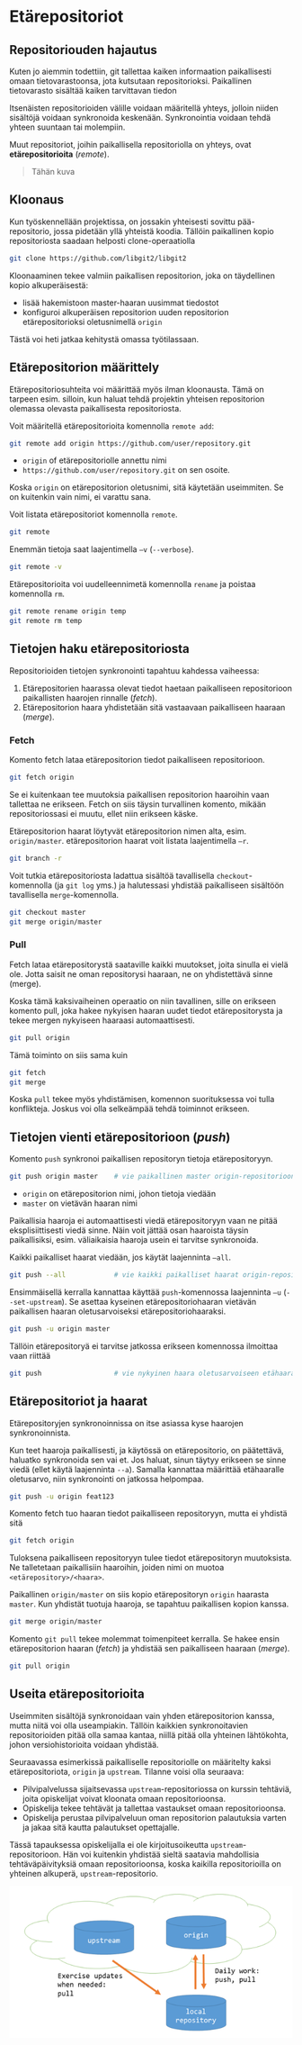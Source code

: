 # Etärepositoriot

## Repositoriouden hajautus

Kuten jo aiemmin todettiin, git tallettaa kaiken informaation paikallisesti omaan tietovarastoonsa, jota kutsutaan repositorioksi. Paikallinen tietovarasto sisältää kaiken tarvittavan tiedon

Itsenäisten repositorioiden välille voidaan määritellä yhteys, jolloin niiden sisältöjä voidaan synkronoida keskenään. Synkronointia voidaan tehdä yhteen suuntaan tai molempiin.

Muut repositoriot, joihin paikallisella repositoriolla on yhteys, ovat __etärepositorioita__ (_remote_).

> Tähän kuva

## Kloonaus

Kun työskennellään projektissa, on jossakin yhteisesti sovittu pää-repositorio, jossa pidetään yllä yhteistä koodia.
Tällöin paikallinen kopio repositoriosta saadaan helposti clone-operaatiolla

```bash
git clone https://github.com/libgit2/libgit2
```
Kloonaaminen tekee valmiin paikallisen repositorion, joka on täydellinen kopio alkuperäisestä:
- lisää hakemistoon master-haaran uusimmat tiedostot
- konfiguroi alkuperäisen repositorion uuden repositorion etärepositorioksi oletusnimellä `origin`

Tästä voi heti jatkaa kehitystä omassa työtilassaan.

## Etärepositorion määrittely

Etärepositoriosuhteita voi määrittää myös ilman kloonausta. Tämä on tarpeen esim. silloin, kun haluat tehdä projektin yhteisen repositorion olemassa olevasta paikallisesta repositoriosta.

Voit määritellä etärepositorioita komennolla `remote add`:

```bash
git remote add origin https://github.com/user/repository.git
```
- `origin` of etärepositoriolle annettu nimi
- `https://github.com/user/repository.git` on sen osoite.

Koska `origin` on etärepositorion oletusnimi, sitä käytetään useimmiten. Se on kuitenkin vain nimi, ei varattu sana. 

Voit listata etärepositoriot komennolla `remote`. 

```bash
git remote
```
Enemmän tietoja saat laajentimella `–v` (`--verbose`).
```bash
git remote -v
```
Etärepositorioita voi uudelleennimetä komennolla `rename` ja poistaa komennolla `rm`.
```bash
git remote rename origin temp
git remote rm temp
```

## Tietojen haku etärepositoriosta

Repositorioiden tietojen synkronointi tapahtuu kahdessa vaiheessa:
1. Etärepositorien haarassa olevat tiedot haetaan paikalliseen repositorioon paikallisten haarojen rinnalle (_fetch_).
2. Etärepositorion haara yhdistetään sitä vastaavaan paikalliseen haaraan (_merge_).

### Fetch

Komento fetch lataa etärepositorion tiedot paikalliseen repositorioon. 

```bash
git fetch origin
```
Se ei kuitenkaan tee muutoksia paikallisen repositorion haaroihin vaan tallettaa ne erikseen. Fetch on siis täysin turvallinen komento, mikään repositoriossasi ei muutu, ellet niin erikseen käske.

Etärepositorion haarat löytyvät etärepositorion nimen alta, esim. `origin/master`. etärepositorion haarat voit listata laajentimella `–r`.

```bash
git branch -r
```

Voit tutkia etärepositoriosta ladattua sisältöä tavallisella `checkout`-komennolla (ja `git log` yms.) ja halutessasi yhdistää paikalliseen sisältöön tavallisella `merge`-komennolla.

```bash
git checkout master
git merge origin/master
```

### Pull

Fetch lataa etärepositorystä saataville kaikki muutokset, joita sinulla ei vielä ole. Jotta saisit ne oman repositorysi haaraan, ne on yhdistettävä sinne (merge). 

Koska tämä kaksivaiheinen operaatio on niin tavallinen, sille on erikseen komento pull, joka hakee nykyisen haaran uudet tiedot etärepositorysta ja tekee mergen nykyiseen haaraasi automaattisesti.

```bash
git pull origin 
```

Tämä toiminto on siis sama kuin 

```bash
git fetch
git merge
```

Koska `pull` tekee myös yhdistämisen, komennon suorituksessa voi tulla konflikteja. Joskus voi olla selkeämpää tehdä toiminnot erikseen.

## Tietojen vienti etärepositorioon (_push_)

Komento `push` synkronoi paikallisen repositoryn tietoja etärepositoryyn.

```bash
git push origin master    # vie paikallinen master origin-repositorioon
```
- `origin` on etärepositorion nimi, johon tietoja viedään
- `master` on vietävän haaran nimi

Paikallisia haaroja ei automaattisesti viedä etärepositoryyn vaan ne pitää eksplisiittisesti viedä sinne. Näin voit jättää osan haaroista täysin paikallisiksi, esim. väliaikaisia haaroja usein ei tarvitse synkronoida.

Kaikki paikalliset haarat viedään, jos käytät laajenninta `–all`.

```bash
git push --all            # vie kaikki paikalliset haarat origin-repositorioon
```

Ensimmäisellä kerralla kannattaa käyttää `push`-komennossa laajenninta `–u` (`--set-upstream`). Se asettaa kyseinen etärepositoriohaaran vietävän paikallisen haaran oletusarvoiseksi etärepositoriohaaraksi. 

```bash
git push -u origin master
```

Tällöin etärepositoryä ei tarvitse jatkossa erikseen komennossa ilmoittaa vaan riittää 

```bash
git push                  # vie nykyinen haara oletusarvoiseen etähaaraansa
```

## Etärepositoriot ja haarat

Etärepositoryjen synkronoinnissa on itse asiassa kyse haarojen synkronoinnista. 

Kun teet haaroja paikallisesti, ja käytössä on etärepositorio, on päätettävä, haluatko synkronoida sen vai et. Jos haluat, sinun täytyy erikseen se sinne viedä (ellet käytä laajenninta `--a`). Samalla kannattaa määrittää etähaaralle oletusarvo, niin synkronointi on jatkossa helpompaa.
```bash
git push -u origin feat123
```

Komento fetch tuo haaran tiedot paikalliseen repositoryyn, mutta ei yhdistä sitä

```bash
git fetch origin
```

Tuloksena paikalliseen repositoryyn tulee tiedot etärepositoryn muutoksista. Ne talletetaan paikallisiin haaroihin, joiden nimi on muotoa `<etärepository>/<haara>`.

Paikallinen `origin/master` on siis kopio etärepositoryn `origin` haarasta `master`. Kun yhdistät tuotuja haaroja, se tapahtuu paikallisen kopion kanssa. 

```bash
git merge origin/master
```

Komento `git pull` tekee molemmat toimenpiteet kerralla. Se hakee ensin etärepositorion haaran (_fetch_) ja yhdistää sen paikalliseen haaraan (_merge_).
```bash
git pull origin
```
## Useita etärepositorioita

Useimmiten sisältöjä synkronoidaan vain yhden etärepositorion kanssa, mutta niitä voi olla useampiakin. Tällöin kaikkien synkronoitavien repositorioiden pitää olla samaa kantaa, niillä pitää olla yhteinen lähtökohta, johon versiohistorioita voidaan yhdistää.

Seuraavassa esimerkissä paikalliselle repositoriolle on määritelty kaksi etärepositoriota, `origin` ja `upstream`. Tilanne voisi olla seuraava:

- Pilvipalvelussa sijaitsevassa `upstream`-repositoriossa on kurssin tehtäviä, joita opiskelijat voivat kloonata omaan repositorioonsa. 
- Opiskelija tekee tehtävät ja tallettaa vastaukset omaan repositorioonsa.
- Opiskelija perustaa pilvipalveluun oman repositorion palautuksia varten ja jakaa sitä kautta palautukset opettajalle.

Tässä tapauksessa opiskelijalla ei ole kirjoitusoikeutta `upstream`-repositorioon. Hän voi kuitenkin yhdistää sieltä saatavia mahdollisia tehtäväpäivityksiä omaan repositorioonsa, koska kaikilla repositorioilla on yhteinen alkuperä, `upstream`-repositorio.

![](./assets/repo_sync.png)
